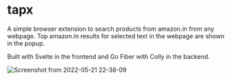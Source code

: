 # tapx

A simple browser extension to search products from amazon.in from any webpage. Top amazon.in results for selected text in the webpage are shown in the popup.

Built with Svelte in the frontend and Go Fiber with Colly in the backend. 


![Screenshot from 2022-05-21 22-38-09](https://user-images.githubusercontent.com/30121484/169661991-a46efcf4-32e7-4ab2-a2b8-7ef7b0b3405f.png)
